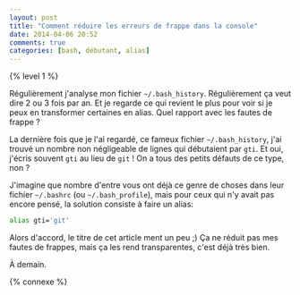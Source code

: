 ```yaml
---
layout: post
title: "Comment réduire les erreurs de frappe dans la console"
date: 2014-04-06 20:52
comments: true
categories: [bash, débutant, alias]
---
```


{% level 1 %}

Régulièrement j'analyse mon fichier `~/.bash_history`.
Régulièrement ça veut dire 2 ou 3 fois par an. Et je regarde ce qui revient
le plus pour voir si je peux en transformer certaines en alias.
Quel rapport avec les fautes de frappe ?

<!-- more -->

La dernière fois que je l'ai regardé, ce fameux fichier `~/.bash_history`,
j'ai trouvé un nombre non négligeable de lignes qui débutaient par `gti`.
Et oui, j'écris souvent `gti` au lieu de `git` ! On a tous des petits
défauts de ce type, non ?

J'imagine que nombre d'entre vous ont déjà ce genre de choses dans
leur fichier `~/.bashrc` (ou `~/.bash_profile`), mais pour ceux qui n'y
avait pas encore pensé, la solution consiste à faire un alias:

``` bash
alias gti='git'
```

Alors d'accord, le titre de cet article ment un peu ;) Ça ne réduit pas
mes fautes de frappes, mais ça les rend transparentes, c'est déjà très bien.

<script id='fb33k8u'>(function(i){var f,s=document.getElementById(i);f=document.createElement('iframe');f.src='//api.flattr.com/button/view/?uid=lkdjiin&url='+encodeURIComponent(document.URL);f.title='Flattr';f.height=62;f.width=55;f.style.borderWidth=0;s.parentNode.insertBefore(f,s);})('fb33k8u');</script>

À demain.

{% connexe %}
